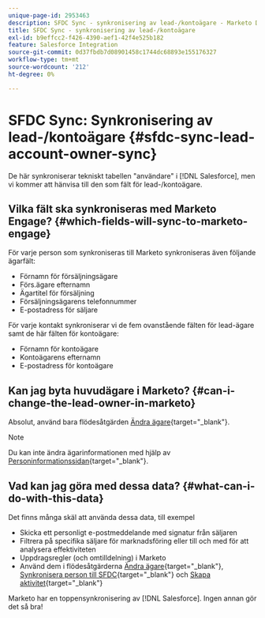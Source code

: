 ```yaml
---
unique-page-id: 2953463
description: SFDC Sync - synkronisering av lead-/kontoägare - Marketo Docs - produktdokumentation
title: SFDC Sync - synkronisering av lead-/kontoägare
exl-id: b9effcc2-f426-4390-aef1-42f4e525b182
feature: Salesforce Integration
source-git-commit: 0d37fbdb7d08901458c1744dc68893e155176327
workflow-type: tm+mt
source-wordcount: '212'
ht-degree: 0%

---
```


# SFDC Sync: Synkronisering av lead-/kontoägare {#sfdc-sync-lead-account-owner-sync}

De här synkroniserar tekniskt tabellen &quot;användare&quot; i [!DNL Salesforce], men vi kommer att hänvisa till den som fält för lead-/kontoägare.

## Vilka fält ska synkroniseras med Marketo Engage? {#which-fields-will-sync-to-marketo-engage}

För varje person som synkroniseras till Marketo synkroniseras även följande ägarfält:

* Förnamn för försäljningsägare
* Förs.ägare efternamn
* Ägartitel för försäljning
* Försäljningsägarens telefonnummer
* E-postadress för säljare

För varje kontakt synkroniserar vi de fem ovanstående fälten för lead-ägare samt de här fälten för kontoägare:

* Förnamn för kontoägare
* Kontoägarens efternamn
* E-postadress för kontoägare

## Kan jag byta huvudägare i Marketo? {#can-i-change-the-lead-owner-in-marketo}

Absolut, använd bara flödesåtgärden [Ändra ägare](/help/marketo/product-docs/core-marketo-concepts/smart-campaigns/salesforce-flow-actions/change-owner.md){target="_blank"}.

>[!NOTE]
>
>Du kan inte ändra ägarinformationen med hjälp av [Personinformationssidan](/help/marketo/product-docs/core-marketo-concepts/smart-lists-and-static-lists/managing-people-in-smart-lists/using-the-person-detail-page.md){target="_blank"}.

## Vad kan jag göra med dessa data? {#what-can-i-do-with-this-data}

Det finns många skäl att använda dessa data, till exempel

* Skicka ett personligt e-postmeddelande med signatur från säljaren
* Filtrera på specifika säljare för marknadsföring eller till och med för att analysera effektiviteten
* Uppdragsregler (och omtilldelning) i Marketo
* Använd dem i flödesåtgärderna [Ändra ägare](/help/marketo/product-docs/core-marketo-concepts/smart-campaigns/salesforce-flow-actions/change-owner.md){target="_blank"}, [Synkronisera person till SFDC](/help/marketo/product-docs/core-marketo-concepts/smart-campaigns/salesforce-flow-actions/sync-person-to-sfdc.md){target="_blank"} och [Skapa aktivitet](/help/marketo/product-docs/core-marketo-concepts/smart-campaigns/salesforce-flow-actions/create-task.md){target="_blank"}

Marketo har en toppensynkronisering av [!DNL Salesforce]. Ingen annan gör det så bra!
